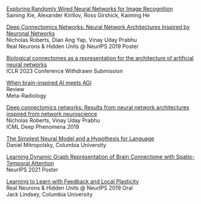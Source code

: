 
[Exploring Randomly Wired Neural Networks for Image Recognition](https://arxiv.org/abs/1904.01569)  
Saining Xie, Alexander Kirillov, Ross Girshick, Kaiming He


[Deep Connectomics Networks: Neural Network Architectures Inspired by Neuronal Networks](https://openreview.net/forum?id=BJg6EmYL8B)  
Nicholas Roberts, Dian Ang Yap, Vinay Uday Prabhu  
Real Neurons & Hidden Units @ NeurIPS 2019 Poster

[Biological connectomes as a representation for the architecture of artificial neural networks](https://arxiv.org/abs/2209.14406)  
ICLR 2023 Conference Withdrawn Submission   

[When brain-inspired AI meets AGI](https://www.sciencedirect.com/science/article/pii/S295016282300005X)  
Review  
Meta-Radiology  

[Deep connectomics networks: Results from neural network architectures inspired from network neuroscience](https://openreview.net/forum?id=HygPD4H22N)  
Nicholas Roberts, Vinay Uday Prabhu  
ICML Deep Phenomena 2019

[The Simplest Neural Model and a Hypothesis for Language](https://www.youtube.com/watch?v=Cn2HYpWg3GE&t=1404s&ab_channel=MITCBMM)  
Daniel Mitropolsky, Columbia University  

[Learning Dynamic Graph Representation of Brain Connectome with Spatio-Temporal Attention](https://openreview.net/forum?id=X7GEA3KiJiH)  
NeurIPS 2021 Poster


[Learning to Learn with Feedback and Local Plasticity](https://openreview.net/forum?id=HklfNQFL8H)  
Real Neurons & Hidden Units @ NeurIPS 2019 Oral  
Jack Lindsey, Columbia University  
